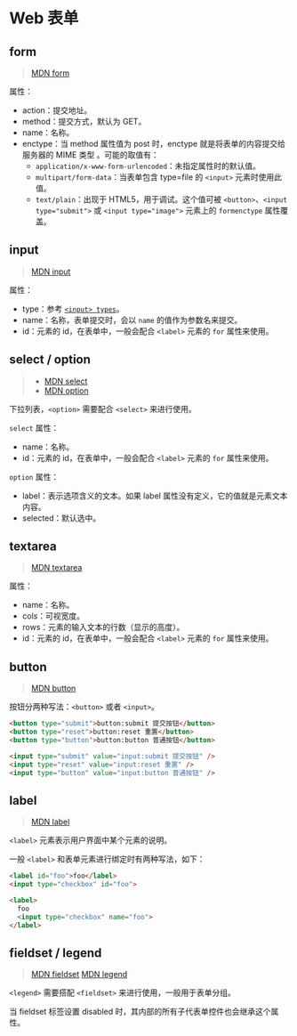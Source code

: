 # Web 表单

## form

> [MDN form](https://developer.mozilla.org/zh-CN/docs/Web/HTML/Element/form)

属性：

- action：提交地址。
- method：提交方式，默认为 GET。
- name：名称。
- enctype：当 method 属性值为 post 时，enctype 就是将表单的内容提交给服务器的 MIME 类型 。可能的取值有：
  - `application/x-www-form-urlencoded`：未指定属性时的默认值。
  - `multipart/form-data`：当表单包含 type=file 的 `<input>` 元素时使用此值。
  - `text/plain`：出现于 HTML5，用于调试。这个值可被 `<button>`、`<input type="submit">` 或 `<input type="image">` 元素上的 `formenctype` 属性覆盖。

## input

> [MDN input](https://developer.mozilla.org/zh-CN/docs/Web/HTML/Element/input)

属性：

- type：参考 [`<input> types`](https://developer.mozilla.org/en-US/docs/Web/HTML/Element/input#input_types)。
- name：名称，表单提交时，会以 `name` 的值作为参数名来提交。
- id：元素的 id，在表单中，一般会配合 `<label>` 元素的 `for` 属性来使用。

## select / option

> - [MDN select](https://developer.mozilla.org/zh-CN/docs/Web/HTML/Element/select)
> - [MDN option](https://developer.mozilla.org/zh-CN/docs/Web/HTML/Element/option)

下拉列表，`<option>` 需要配合 `<select>` 来进行使用。

`select` 属性：

- name：名称。
- id：元素的 id，在表单中，一般会配合 `<label>` 元素的 `for` 属性来使用。

`option` 属性：

- label：表示选项含义的文本。如果 label 属性没有定义，它的值就是元素文本内容。
- selected：默认选中。

## textarea

> [MDN textarea](https://developer.mozilla.org/zh-CN/docs/Web/HTML/Element/textarea)

属性：

- name：名称。
- cols：可视宽度。
- rows：元素的输入文本的行数（显示的高度）。
- id：元素的 id，在表单中，一般会配合 `<label>` 元素的 `for` 属性来使用。

## button

> [MDN button](https://developer.mozilla.org/zh-CN/docs/Web/HTML/Element/button)

按钮分两种写法：`<button>` 或者 `<input>`。

<!-- tabs:start -->
<!-- tab:`<button>` 写法 -->
```html
<button type="submit">button:submit 提交按钮</button>
<button type="reset">button:reset 重置</button>
<button type="button">button:button 普通按钮</button>
```

<!-- tab:`<input>` 写法 -->
```html
<input type="submit" value="input:submit 提交按钮" />
<input type="reset" value="input:reset 重置" />
<input type="button" value="input:button 普通按钮" />
```
<!-- tabs:end -->

## label

> [MDN label](https://developer.mozilla.org/zh-CN/docs/Web/HTML/Element/label)

`<label>` 元素表示用户界面中某个元素的说明。

一般 `<label>` 和表单元素进行绑定时有两种写法，如下：

<!-- tabs:start -->
<!-- tab:id + for 绑定 -->
```html
<label id="foo">foo</label>
<input type="checkbox" id="foo">
```

<!-- tab:无需 id 绑定 -->
```html
<label>
  foo
  <input type="checkbox" name="foo">
</label>
```
<!-- tabs:end -->

## fieldset / legend

> [MDN fieldset](https://developer.mozilla.org/zh-CN/docs/Web/HTML/Element/fieldset)
> [MDN legend](https://developer.mozilla.org/zh-CN/docs/Web/HTML/Element/legend)

`<legend>` 需要搭配 `<fieldset>` 来进行使用，一般用于表单分组。

当 fieldset 标签设置 disabled 时，其内部的所有子代表单控件也会继承这个属性。
